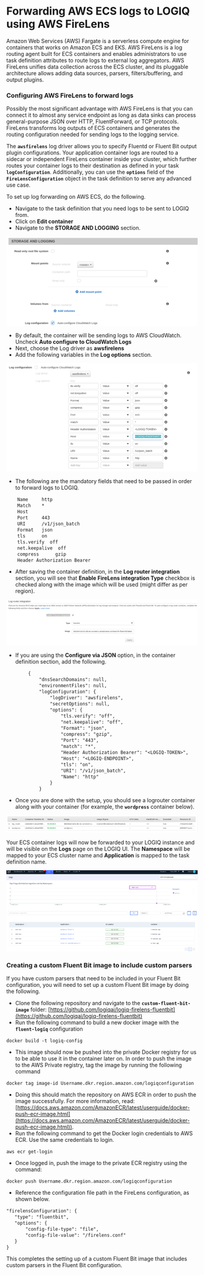 # Forwarding AWS ECS logs to LOGIQ using AWS FireLens

Amazon Web Services (AWS) Fargate is a serverless compute engine for containers that works on Amazon ECS and EKS. AWS FireLens is a log routing agent built for ECS containers and enables administrators to use task definition attributes to route logs to external log aggregators. AWS FireLens unifies data collection across the ECS cluster, and its pluggable architecture allows adding data sources, parsers, filters/buffering, and output plugins.

### Configuring AWS FireLens to forward logs <a href="#1-configuring-aws-firelens-to-forward-logs" id="1-configuring-aws-firelens-to-forward-logs"></a>

Possibly the most significant advantage with AWS FireLens is that you can connect it to almost any service endpoint as long as data sinks can process general-purpose JSON over HTTP, FluentForward, or TCP protocols. FireLens transforms log outputs of ECS containers and generates the routing configuration needed for sending logs to the logging service.&#x20;

The **`awsfirelens`** log driver allows you to specify Fluentd or Fluent Bit output plugin configurations. Your application container logs are routed to a sidecar or independent FireLens container inside your cluster, which further routes your container logs to their destination as defined in your task **`logConfiguration`**. Additionally, you can use the **`options`** field of the **`FireLensConfiguration`** object in the task definition to serve any advanced use case.

To set up log forwarding on AWS ECS, do the following.

* Navigate to the task definition that you need logs to be sent to LOGIQ from. &#x20;
* Click on **Edit container**
* Navigate to the **STORAGE AND LOGGING** section.

![](<../../../.gitbook/assets/image (22) (1).png>)

* By default, the container will be sending logs to AWS CloudWatch. Uncheck **Auto configure to CloudWatch Logs**
* Next, choose the Log driver as **awsfirelens**&#x20;
* Add the following variables in the **Log options** section.

![](<../../../.gitbook/assets/image (23) (1).png>)

* The following are the mandatory fields that need to be passed in order to forward logs to LOGIQ.

```
    Name     http
    Match    *
    Host     
    Port     443 
    URI      /v1/json_batch
    Format   json
    tls      on
    tls.verify  off
    net.keepalive  off
    compress      gzip
    Header Authorization Bearer
```

* After saving the container definition, in the **Log router integration** section, you will see that **Enable FireLens integration Type** checkbox is checked along with the image which will be used (might differ as per region).

![](<../../../.gitbook/assets/image (19).png>)

* If you are using the **Configure via JSON** option, in the container definition section, add the following.

```
        {
            "dnsSearchDomains": null,
            "environmentFiles": null,
            "logConfiguration": {
                "logDriver": "awsfirelens",
                "secretOptions": null,
                "options": {
                    "tls.verify": "off",
                    "net.keepalive": "off",
                    "Format": "json",
                    "compress": "gzip",
                    "Port": "443",
                    "match": "*",
                    "Header Authorization Bearer": "<LOGIQ-TOKEN>",
                    "Host": "<LOGIQ-ENDPOINT>",
                    "tls": "on",
                    "URI": "/v1/json_batch",
                    "Name": "http"
                }
            }
```

* Once you are done with the setup, you should see a logrouter container along with your container (for example, the **`wordpress`** container below).

![](<../../../.gitbook/assets/image (15) (1).png>)

Your ECS container logs will now be forwarded to your LOGIQ instance and will be visible on the **Logs** page on the LOGIQ UI. The **Namespace** will be mapped to your ECS cluster name and **Application** is mapped to the task definition name.&#x20;

![](<../../../.gitbook/assets/image (18) (1).png>)

### Creating a custom Fluent Bit image to include custom parsers

If you have custom parsers that need to be included in your Fluent Bit configuration, you will need to set up a custom Fluent Bit image by doing the following.&#x20;

* Clone the following repository and navigate to the **`custom-fluent-bit-image`** folder: [https://github.com/logiqai/logiq-firelens-fluentbit](https://github.com/logiqai/logiq-firelens-fluentbit)
* Run the following command to build a new docker image with the **`fluent-logiq`** configuration

```
docker build -t logiq-config
```

* This image should now be pushed into the private Docker registry for us to be able to use it in the container later on. In order to push the image to the AWS Private registry, tag the image by running the following command

```
docker tag image-id Username.dkr.region.amazon.com/logiqconfiguration
```

* Doing this should match the repository on AWS ECR in order to push the image successfully. For more information, read: [https://docs.aws.amazon.com/AmazonECR/latest/userguide/docker-push-ecr-image.html](https://docs.aws.amazon.com/AmazonECR/latest/userguide/docker-push-ecr-image.html)).
* Run the following command to get the Docker login credentials to AWS ECR. Use the same credentials to login.

```
aws ecr get-login
```

* Once logged in, push the image to the private ECR registry using the command:

```
docker push Username.dkr.region.amazon.com/logiqconfiguration
```

* Reference the configuration file path in the FireLens configuration, as shown below.

```
"firelensConfiguration": {
   "type": "fluentbit",
   "options": {
       "config-file-type": "file",
       "config-file-value": "/firelens.conf"
   }
}
```

This completes the setting up of a custom Fluent Bit image that includes custom parsers in the Fluent Bit configuration.&#x20;
